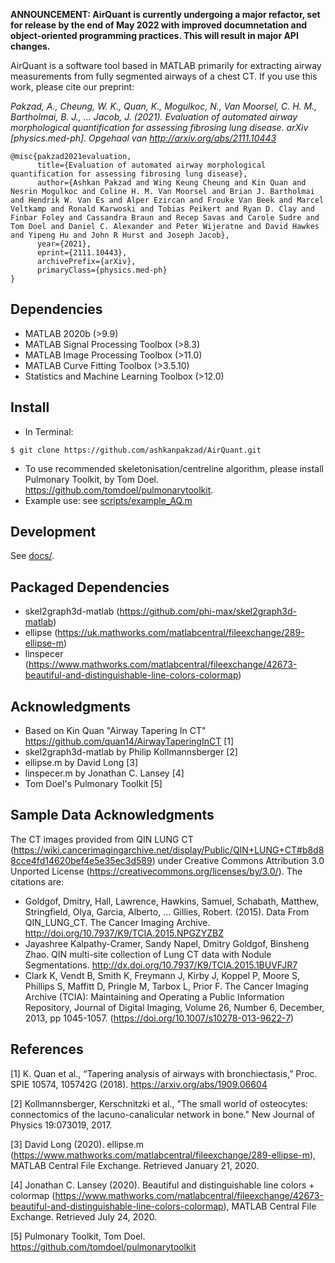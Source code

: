 **ANNOUNCEMENT: AirQuant is currently undergoing a major refactor, set for release by the end of May 2022 with improved documnetation and object-oriented programming practices. This will result in major API changes.**

AirQuant is a software tool based in MATLAB primarily for extracting airway measurements from fully segmented airways of a chest CT. If you use this work, please cite our preprint:

*Pakzad, A., Cheung, W. K., Quan, K., Mogulkoc, N., Van Moorsel, C. H. M., Bartholmai, B. J., … Jacob, J. (2021). Evaluation of automated airway morphological quantification for assessing fibrosing lung disease. arXiv [physics.med-ph]. Opgehaal van http://arxiv.org/abs/2111.10443*

```
@misc{pakzad2021evaluation,
      title={Evaluation of automated airway morphological quantification for assessing fibrosing lung disease}, 
      author={Ashkan Pakzad and Wing Keung Cheung and Kin Quan and Nesrin Mogulkoc and Coline H. M. Van Moorsel and Brian J. Bartholmai and Hendrik W. Van Es and Alper Ezircan and Frouke Van Beek and Marcel Veltkamp and Ronald Karwoski and Tobias Peikert and Ryan D. Clay and Finbar Foley and Cassandra Braun and Recep Savas and Carole Sudre and Tom Doel and Daniel C. Alexander and Peter Wijeratne and David Hawkes and Yipeng Hu and John R Hurst and Joseph Jacob},
      year={2021},
      eprint={2111.10443},
      archivePrefix={arXiv},
      primaryClass={physics.med-ph}
}
````

## Dependencies
* MATLAB 2020b (>9.9)
* MATLAB Signal Processing Toolbox (>8.3)
* MATLAB Image Processing Toolbox (>11.0)
* MATLAB Curve Fitting Toolbox (>3.5.10)
* Statistics and Machine Learning Toolbox (>12.0)

## Install
* In Terminal:
```
$ git clone https://github.com/ashkanpakzad/AirQuant.git
```
* To use recommended skeletonisation/centreline algorithm, please install Pulmonary Toolkit, by Tom Doel. https://github.com/tomdoel/pulmonarytoolkit.
* Example use: see [scripts/example_AQ.m](scripts/example.m)

## Development
See [docs/](docs/).

## Packaged Dependencies
* skel2graph3d-matlab (https://github.com/phi-max/skel2graph3d-matlab)
* ellipse (https://uk.mathworks.com/matlabcentral/fileexchange/289-ellipse-m)
* linspecer (https://www.mathworks.com/matlabcentral/fileexchange/42673-beautiful-and-distinguishable-line-colors-colormap)

## Acknowledgments
* Based on Kin Quan "Airway Tapering In CT" https://github.com/quan14/AirwayTaperingInCT [1]
* skel2graph3d-matlab by Philip Kollmannsberger [2]
* ellipse.m by David Long [3]
* linspecer.m by Jonathan C. Lansey [4]
* Tom Doel's Pulmonary Toolkit [5]

## Sample Data Acknowledgments
The CT images provided from QIN LUNG CT (https://wiki.cancerimagingarchive.net/display/Public/QIN+LUNG+CT#b8d88cce4fd14620bef4e5e35ec3d589) under Creative Commons Attribution 3.0 Unported License (https://creativecommons.org/licenses/by/3.0/). The citations are:

* Goldgof, Dmitry, Hall, Lawrence, Hawkins, Samuel, Schabath, Matthew, Stringfield, Olya, Garcia, Alberto, … Gillies, Robert. (2015). Data From QIN_LUNG_CT. The Cancer Imaging Archive. http://doi.org/10.7937/K9/TCIA.2015.NPGZYZBZ
* Jayashree Kalpathy-Cramer, Sandy Napel, Dmitry Goldgof, Binsheng Zhao. QIN multi-site collection of Lung CT data with Nodule Segmentations.  http://dx.doi.org/10.7937/K9/TCIA.2015.1BUVFJR7
* Clark K, Vendt B, Smith K, Freymann J, Kirby J, Koppel P, Moore S, Phillips S, Maffitt D, Pringle M, Tarbox L, Prior F. The Cancer Imaging Archive (TCIA): Maintaining and Operating a Public Information Repository, Journal of Digital Imaging, Volume 26, Number 6, December, 2013, pp 1045-1057. (https://doi.org/10.1007/s10278-013-9622-7)

## References
[1] K. Quan et al., “Tapering analysis of airways with bronchiectasis,” Proc. SPIE 10574, 105742G (2018). https://arxiv.org/abs/1909.06604

[2] Kollmannsberger, Kerschnitzki et al., "The small world of osteocytes: connectomics of the lacuno-canalicular network in bone." New Journal of Physics 19:073019, 2017.

[3]  David Long (2020). ellipse.m (https://www.mathworks.com/matlabcentral/fileexchange/289-ellipse-m), MATLAB Central File Exchange. Retrieved January 21, 2020.

[4]  Jonathan C. Lansey (2020). Beautiful and distinguishable line colors + colormap (https://www.mathworks.com/matlabcentral/fileexchange/42673-beautiful-and-distinguishable-line-colors-colormap), MATLAB Central File Exchange. Retrieved July 24, 2020.

[5] Pulmonary Toolkit, Tom Doel. https://github.com/tomdoel/pulmonarytoolkit

